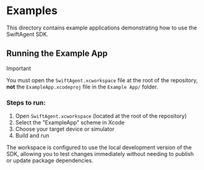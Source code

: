 # Examples

This directory contains example applications demonstrating how to use the SwiftAgent SDK.

## Running the Example App

> [!IMPORTANT]
> You must open the `SwiftAgent.xcworkspace` file at the root of the repository, **not** the `ExampleApp.xcodeproj` file in the `Example App/` folder.

### Steps to run:

1. Open `SwiftAgent.xcworkspace` (located at the root of the repository)
2. Select the "ExampleApp" scheme in Xcode
3. Choose your target device or simulator
4. Build and run

The workspace is configured to use the local development version of the SDK, allowing you to test changes immediately without needing to publish or update package dependencies.
